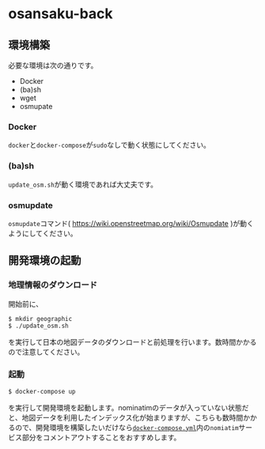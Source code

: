 # osansaku-back
## 環境構築
必要な環境は次の通りです。
* Docker
* (ba)sh
* wget
* osmupate

### Docker
`docker`と`docker-compose`が`sudo`なしで動く状態にしてください。

### (ba)sh
`update_osm.sh`が動く環境であれば大丈夫です。

### osmupdate
`osmupdate`コマンド( https://wiki.openstreetmap.org/wiki/Osmupdate )が動くようにしてください。

## 開発環境の起動
### 地理情報のダウンロード
開始前に、
```bash
$ mkdir geographic
$ ./update_osm.sh
```
を実行して日本の地図データのダウンロードと前処理を行います。数時間かかるので注意してください。

### 起動
```bash
$ docker-compose up
```
を実行して開発環境を起動します。nominatimのデータが入っていない状態だと、地図データを利用したインデックス化が始まりますが、こちらも数時間かかるので、開発環境を構築したいだけなら[`docker-compose.yml`](docker-compose.yml)内の`nomiatim`サービス部分をコメントアウトすることをおすすめします。

